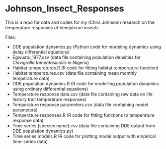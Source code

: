 # Johnson_Insect_Responses
This is a repo for data and codes for my (Chris Johnson) research on the temperature responses of hemipteran insects

Files:
* DDE population dynamics.py (Python code for modeling dynamics using delay differential equations)
* Egwuatu_1977.csv (data file containing population densities for _Clavigralla tomentosicollis_ in Nigeria)
* Habitat temperatures.R (R code for fitting habitat temperature function)
* Habitat temperatures.csv (data file containing mean monthly temperature data)
* ODE population dynamics.R (R code for modelling population dynamics using ordinary differential equations)
* Temperature response data.csv (data file containing raw data on life history trait temperature responses)
* Temperature response parameters.csv (data file containing model parameters)
* Temperature responses.R (R code for fitting functions to temperature response data)
* Time series (species name).csv (data file containing DDE output from DDE population dynamics.py)
* Time series models.R (R code for plotting model output with empirical time-series data)
